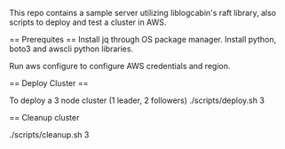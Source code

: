 This repo contains a sample server utilizing liblogcabin's raft library, also scripts to deploy and test a cluster in AWS.

== Prerequites ==
Install jq through OS package manager.
Install python, boto3 and awscli python libraries.

Run aws configure to configure AWS credentials and region.

== Deploy Cluster ==

To deploy a 3 node cluster (1 leader, 2 followers)
./scripts/deploy.sh 3

== Cleanup cluster

./scripts/cleanup.sh 3